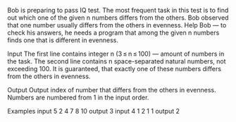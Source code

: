 Bob is preparing to pass IQ test. The most frequent task in this test is to find out which one of the given n numbers differs from the others. Bob observed that one number usually differs from the others in evenness. Help Bob — to check his answers, he needs a program that among the given n numbers finds one that is different in evenness.

Input
The first line contains integer n (3 ≤ n ≤ 100) — amount of numbers in the task. The second line contains n space-separated natural numbers, not exceeding 100. It is guaranteed, that exactly one of these numbers differs from the others in evenness.

Output
Output index of number that differs from the others in evenness. Numbers are numbered from 1 in the input order.

Examples
input
5
2 4 7 8 10
output
3
input
4
1 2 1 1
output
2
